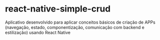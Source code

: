 # react-native-simple-crud
Aplicativo desenvolvido para aplicar conceitos básicos de criação de APPs (navegação, estado, componentização, comunicação com backend e estilização) usando React Native
